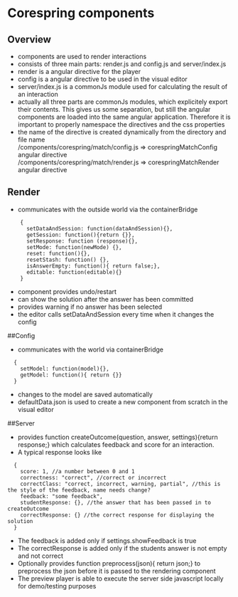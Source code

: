 # Corespring components 
    
## Overview
  * components are used to render interactions
  * consists of three main parts: render.js and config.js and server/index.js
  * render is a angular directive for the player
  * config is a angular directive to be used in the visual editor
  * server/index.js is a commonJs module used for calculating the result of an interaction
  * actually all three parts are commonJs modules, which explicitely export their contents. This gives us some separation, but still the angular components are loaded into the same angular application. Therefore it is important to properly namespace the directives and the css properties 
  * the name of the directive is created dynamically from the directory and file name  
      /components/corespring/match/config.js => corespringMatchConfig angular directive  
      /components/corespring/match/render.js => corespringMatchRender angular directive  
      
## Render
  * communicates with the outside world via the containerBridge    

```
    {
      setDataAndSession: function(dataAndSession){},
      getSession: function(){return {}},
      setResponse: function (response){},
      setMode: function(newMode) {},
      reset: function(){},
      resetStash: function() {},
      isAnswerEmpty: function(){ return false;},
      editable: function(editable){}
    }
```

  * component provides undo/restart
  * can show the solution after the answer has been committed 
  * provides warning if no answer has been selected
  * the editor calls setDataAndSession every time when it changes the config
    
##Config

  * communicates with the world via containerBridge
```
  {
    setModel: function(model){},
    getModel: function(){ return {}}        
  }
```

  *  changes to the model are saved automatically
  *  defaultData.json is used to create a new component from scratch in the visual editor

##Server
  * provides function createOutcome(question, answer, settings){return response;} which calculates feedback and score for an interaction. 
  * A typical response looks like
```
  {
    score: 1, //a number between 0 and 1
    correctness: "correct", //correct or incorrect 
    correctClass: "correct, incorrect, warning, partial", //this is the style of the feedback, name needs change? 
    feedback: "some feedback",
    studentResponse: {}, //the answer that has been passed in to createOutcome
    correctResponse: {} //the correct response for displaying the solution
  }
```
  * The feedback is added only if settings.showFeedback is true 
  * The correctResponse is added only if the students answer is not empty and not correct
  * Optionally provides function preprocess(json){ return json;} to preprocess the json before it is passed to the rendering component
  * The preview player is able to execute the server side javascript locally for demo/testing purposes

  
